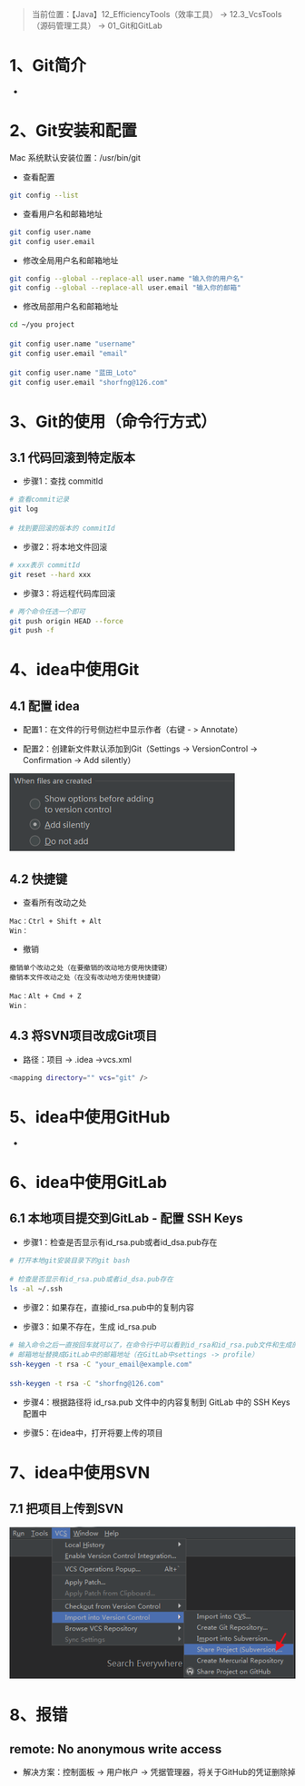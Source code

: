 > 当前位置：【Java】12_EfficiencyTools（效率工具） -> 12.3_VcsTools（源码管理工具） -> 01_Git和GitLab



# 1、Git简介

- 



# 2、Git安装和配置

Mac 系统默认安装位置：/usr/bin/git



- 查看配置

```bash
git config --list
```

- 查看用户名和邮箱地址

```bash
git config user.name
git config user.email
```

- 修改全局用户名和邮箱地址

```bash
git config --global --replace-all user.name "输入你的用户名"
git config --global --replace-all user.email "输入你的邮箱"
```

- 修改局部用户名和邮箱地址

```bash
cd ~/you project

git config user.name "username"
git config user.email "email"

git config user.name "蓝田_Loto"
git config user.email "shorfng@126.com"
```



# 3、Git的使用（命令行方式）

## 3.1 代码回滚到特定版本

- 步骤1：查找 commitId

```bash
# 查看commit记录
git log

# 找到要回滚的版本的 commitId
```

- 步骤2：将本地文件回滚

```bash
# xxx表示 commitId
git reset --hard xxx
```

- 步骤3：将远程代码库回滚

```bash
# 两个命令任选一个即可
git push origin HEAD --force
git push -f
```



# 4、idea中使用Git

## 4.1 配置 idea 

- 配置1：在文件的行号侧边栏中显示作者（右键 - > Annotate）

- 配置2：创建新文件默认添加到Git（Settings -> VersionControl -> Confirmation -> Add silently）

![img](images/0001.jpg)



## 4.2 快捷键

- 查看所有改动之处

```
Mac：Ctrl + Shift + Alt
Win：
```

- 撤销

```
撤销单个改动之处（在要撤销的改动地方使用快捷键）
撤销本文件改动之处（在没有改动地方使用快捷键）

Mac：Alt + Cmd + Z
Win：
```



## 4.3 将SVN项目改成Git项目

- 路径：项目 -> .idea ->vcs.xml

```bash
<mapping directory="" vcs="git" />
```



# 5、idea中使用GitHub

- 



# 6、idea中使用GitLab

## 6.1 本地项目提交到GitLab - 配置 SSH Keys

- 步骤1：检查是否显示有id_rsa.pub或者id_dsa.pub存在

```bash
# 打开本地git安装目录下的git bash

# 检查是否显示有id_rsa.pub或者id_dsa.pub存在
ls -al ~/.ssh
```

- 步骤2：如果存在，直接id_rsa.pub中的复制内容

- 步骤3：如果不存在，生成 id_rsa.pub

```bash
# 输入命令之后一直按回车就可以了，在命令行中可以看到id_rsa和id_rsa.pub文件和生成的路径
# 邮箱地址替换成GitLab中的邮箱地址（在GitLab中settings -> profile）
ssh-keygen -t rsa -C "your_email@example.com"

ssh-keygen -t rsa -C "shorfng@126.com"
```

- 步骤4：根据路径将 id_rsa.pub 文件中的内容复制到 GitLab 中的 SSH Keys 配置中

- 步骤5：在idea中，打开将要上传的项目



# 7、idea中使用SVN

## 7.1 把项目上传到SVN

![img](images/0002.jpg)



# 8、报错

## remote: No anonymous write access

- 解决方案：控制面板 -> 用户帐户 -> 凭据管理器，将关于GitHub的凭证删除掉
